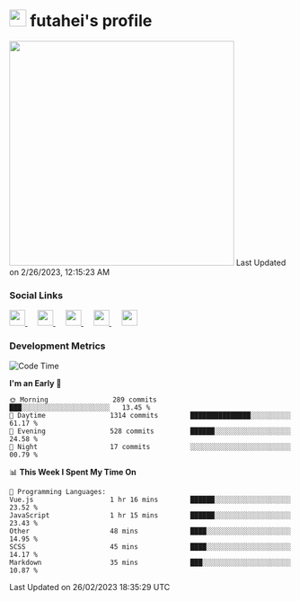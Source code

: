<h1><img src="https://fonts.gstatic.com/s/e/notoemoji/latest/1f914/512.gif" width="30"/> futahei's profile</h1>
<!--START_SECTION:lapras-card-->
<a href="https://lapras.com/public/M9NU3UQ" target="_blank" rel="noopener noreferrer"><img src="https://lapras-card-generator.vercel.app/api/svg?e=3.42&b=3.57&i=3.19&b1=%23232323&b2=%236d6d6d&i1=%23212121&i2=%23818181&l=ja" width="400" ></a>  
Last Updated on 2/26/2023, 12:15:23 AM
<!--END_SECTION:lapras-card-->

<h3>Social Links</h3>
<p>
  <a href= "https://github.com/futahei">
    <img src="https://img.icons8.com/ios-filled/50/000000/github.svg" width="28px"/>
  </a>
  &emsp;
  <a href= "https://www.youtube.com/channel/UC6cSz5FoLd8ib7Qnncyj-eg">
    <img src="https://img.icons8.com/ios-filled/50/000000/youtube.svg" width="28px"/>
  </a>
  &emsp;
  <a href= "https://twitter.com/kohei_fttk">
    <img src="https://img.icons8.com/ios-filled/50/000000/twitter.svg" width="28px"/>
  </a>
  &emsp;
  <a href= "https://keybase.io/futahei">
    <img src="https://img.icons8.com/ios-filled/50/000000/keybase2.svg" width="28px"/>
  </a>
  &emsp;
  <a href="mailto:kohei_f@cynack.com">
    <img src="https://img.icons8.com/ios-filled/50/000000/email.png" width="28px"/>
  </a>
</p>

<h3>Development Metrics</h3>

<!--START_SECTION:waka-->
![Code Time](http://img.shields.io/badge/Code%20Time-1%2C139%20hrs%2052%20mins-blue)

**I'm an Early 🐤** 

```text
🌞 Morning                289 commits         ███░░░░░░░░░░░░░░░░░░░░░░   13.45 % 
🌆 Daytime                1314 commits        ███████████████░░░░░░░░░░   61.17 % 
🌃 Evening                528 commits         ██████░░░░░░░░░░░░░░░░░░░   24.58 % 
🌙 Night                  17 commits          ░░░░░░░░░░░░░░░░░░░░░░░░░   00.79 % 
```


📊 **This Week I Spent My Time On** 

```text
💬 Programming Languages: 
Vue.js                   1 hr 16 mins        ██████░░░░░░░░░░░░░░░░░░░   23.52 % 
JavaScript               1 hr 15 mins        ██████░░░░░░░░░░░░░░░░░░░   23.43 % 
Other                    48 mins             ████░░░░░░░░░░░░░░░░░░░░░   14.95 % 
SCSS                     45 mins             ████░░░░░░░░░░░░░░░░░░░░░   14.17 % 
Markdown                 35 mins             ███░░░░░░░░░░░░░░░░░░░░░░   10.87 % 
```


 Last Updated on 26/02/2023 18:35:29 UTC
<!--END_SECTION:waka-->

